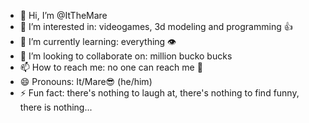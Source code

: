 - 👋 Hi, I’m @ItTheMare
- 👀 I’m interested in: videogames, 3d modeling and programming 👍
- 🌱 I’m currently learning: everything 👁️
- 💞️ I’m looking to collaborate on: million bucko bucks
- 📫 How to reach me: no one can reach me 💅
- 😄 Pronouns: It/Mare😎 (he/him)
- ⚡ Fun fact: there's nothing to laugh at, there's nothing to find funny, there is nothing...

<!---
ItTheMare/ItTheMare is a ✨ special ✨ repository because its `README.md` (this file) appears on your GitHub profile.
You can click the Preview link to take a look at your changes.
--->
